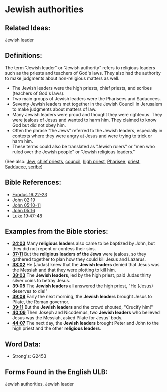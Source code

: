 # Jewish authorities

## Related Ideas:

Jewish leader

## Definitions:

The term "Jewish leader" or "Jewish authority" refers to religious leaders such as the priests and teachers of God's laws. They also had the authority to make judgments about non-religious matters as well.

* The Jewish leaders were the high priests, chief priests, and scribes (teachers of God's laws).
* Two main groups of Jewish leaders were the Pharisees and Saduccees.
* Seventy Jewish leaders met together in the Jewish Council in Jerusalem to make judgments about matters of law.
* Many Jewish leaders were proud and thought they were righteous. They were jealous of Jesus and wanted to harm him. They claimed to know God but did not obey him.
* Often the phrase "the Jews" referred to the Jewish leaders, especially in contexts where they were angry at Jesus and were trying to trick or harm him.
* These terms could also be translated as "Jewish rulers" or "men who ruled over the Jewish people" or "Jewish religious leaders."

(See also: [Jew](../kt/jew.md), [chief priests](../other/chiefpriests.md), [council](../other/council.md), [high priest](../kt/highpriest.md), [Pharisee](../kt/pharisee.md), [priest](../kt/priest.md), [Sadducee](../kt/sadducee.md), [scribe](../kt/scribe.md))

## Bible References:

* [Exodus 16:22-23](rc://en/tn/help/exo/16/22)
* [John 02:19](rc://en/tn/help/jhn/02/19)
* [John 05:10-11](rc://en/tn/help/jhn/05/10)
* [John 05:16](rc://en/tn/help/jhn/05/16)
* [Luke 19:47-48](rc://en/tn/help/luk/19/47)

## Examples from the Bible stories:

* __[24:03](rc://en/tn/help/obs/24/03)__ Many __religious leaders__ also came to be baptized by John, but they did not repent or confess their sins.
* __[37:11](rc://en/tn/help/obs/37/11)__ But the __religious leaders of the Jews__ were jealous, so they gathered together to plan how they could kill Jesus and Lazarus.
* __[38:02](rc://en/tn/help/obs/38/02)__ He (Judas) knew that the __Jewish leaders__ denied that Jesus was the Messiah and that they were plotting to kill him.
* __[38:03](rc://en/tn/help/obs/38/03)__ The __Jewish leaders__, led by the high priest, paid Judas thirty silver coins to betray Jesus.
* __[39:05](rc://en/tn/help/obs/39/05)__ The __Jewish leaders__ all answered the high priest, "He (Jesus) deserves to die!"
* __[39:09](rc://en/tn/help/obs/39/09)__ Early the next morning, the __Jewish leaders__ brought Jesus to Pilate, the Roman governor.
* __[39:11](rc://en/tn/help/obs/39/11)__ But the __Jewish leaders__ and the crowd shouted, "Crucify him!"
* __[40:09](rc://en/tn/help/obs/40/09)__ Then Joseph and Nicodemus, two __Jewish leaders__ who believed Jesus was the Messiah, asked Pilate for Jesus' body.
* __[44:07](rc://en/tn/help/obs/44/07)__ The next day, the __Jewish leaders__ brought Peter and John to the high priest and the other __religious leaders__.

## Word Data:

* Strong's: G2453

## Forms Found in the English ULB:

Jewish authorities, Jewish leader
